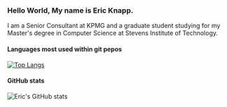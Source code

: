 

### Hello World, My name is Eric Knapp. 
I am a Senior Consultant at KPMG and a graduate student studying for my Master's degree in Computer Science at Stevens Institute of Technology.
  
#### Languages most used within git pepos
[![Top Langs](https://github-readme-stats.vercel.app/api/top-langs/?username=Eric-Knapp&layout=compact&theme=dracula)](https://github.com/Eric-Knapp/github-readme-stats) 

#### GitHub stats
![Eric's GitHub stats](https://github-readme-stats.vercel.app/api?username=Eric-Knapp&show_icons=true&theme=dracula)


